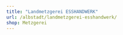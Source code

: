 ```yaml
---
title: "Landmetzgerei ESSHANDWERK"
url: /albstadt/landmetzgerei-esshandwerk/
shop: Metzgerei
---
```

